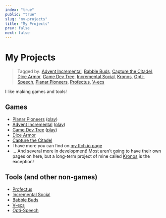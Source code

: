 ```yaml
---
index: "true"
public: "true"
slug: "my-projects"
title: "My Projects"
prev: false
next: false
---
```

# My Projects

> Tagged by: [Advent Incremental](/garden/advent-incremental/index.md), [Babble Buds](/garden/babble-buds/index.md), [Capture the Citadel](/garden/capture-the-citadel/index.md), [Dice Armor](/garden/dice-armor/index.md), [Game Dev Tree](/garden/game-dev-tree/index.md), [Incremental Social](/garden/incremental-social/index.md), [Kronos](/garden/kronos/index.md), [Opti-Speech](/garden/opti-speech/index.md), [Planar Pioneers](/garden/planar-pioneers/index.md), [Profectus](/garden/profectus/index.md), [V-ecs](/garden/v-ecs/index.md)

I like making games and tools!

## Games
- [Planar Pioneers](/garden/planar-pioneers/index.md) ([play](https://thepaperpilot.org/planar))
- [Advent Incremental](/garden/advent-incremental/index.md) ([play](https://thepaperpilot.org/advent))
- [Game Dev Tree](/garden/game-dev-tree/index.md) ([play](https://thepaperpilot.org/gamedevtree))
- [Dice Armor](/garden/dice-armor/index.md)
- [Capture the Citadel](/garden/capture-the-citadel/index.md)
- I have more you can find on [my Itch.io page](https://thepaperpilot.itch.io/)
- ... And several more in development! Most aren't going to have their own pages on here, but a long-term project of mine called [Kronos](/garden/kronos/index.md) is the exception!

## Tools (and other non-games)
- [Profectus](/garden/profectus/index.md)
- [Incremental Social](/garden/incremental-social/index.md)
- [Babble Buds](/garden/babble-buds/index.md)
- [V-ecs](/garden/v-ecs/index.md)
- [Opti-Speech](/garden/opti-speech/index.md)